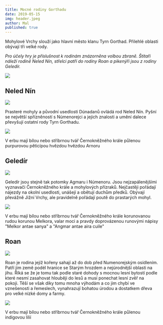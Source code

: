 ```yaml
---
title: Mocné rodiny Gorthadu
date: 2019-05-15
img: header.jpeg
author: Mal
published: true
---
```


Mohylové Vrchy slouží jako hlavní město klanu Tyrn Gorthad. Přilehlé oblasti obývají tři velké rody.

*Pro účely hry je příslušnost k rodinám znázorněna volbou zbraně. Štítaři náleží
rodině Neled Nín, střelci patří do rodiny Roan a pikenýři jsou z rodiny Geledír.*

![](/img/map.jpeg)

## Neled Nín

![](/img/numenorean_armor_by_turnermohan_d6bm4bt-pre.jpg)

Prasteré mohyly a původní usedlosti Dúnadanů ovládá rod Neled Nín. Pyšní se největší spřízněností s Númenorejci a jejich znalosti a umění dalece převyšují ostatní rody Tyrn Gorthadu.

![](/img/star.jpeg)

V erbu mají bílou nebo stříbrnou tvář Černokněžného krále půlenou purpurovou pěticípou hvězdou hvězdou Arnoru

## Geledír

![](/img/the_last_hunt_by_turnermohan_d7g0x3y-pre.jpg)

Geledír jsou stejně tak potomky Agmaru i Númenoru. Jsou nejzapálenějšími vyznavači Černokněžného krále a mohylových přízraků. Nejčastěji pořádají nájezdy na okolní usedlosti, unášejí a obětují duchům předků. Obývají převážně Jižní Vrchy, ale pravidelně pořádají poutě do prastarých mohyl.

![](/img/crown.jpeg)

V erbu mají bílou nebo stříbrnou tvář Černokněžného krále korunovanou rudou korunou Melkora, valar moci a pravdy doprovázenou runovými nápisy "Melkor antae sanya" a "Angmar antae aira cuile"

## Roan

![](/img/haleth_and_guardswomen_by_turnermohan_d7isuoy-pre.jpg)

Roan je rodina jejíž kořeny sahají až do dob před Numenorejským osídlením. Patří jim země podél hranice se Starým hrozdem a nejúrodnější oblasti na jihu. Říká se že je tomu tak podle staré dohody s mocnou lesní bytostí podle které nesmí zasahovat hlouběji do lesů a musí ponechat lesní zvěř na pokoji. Těší se však díky tomu mnoha výhodám a co jim chybí ve vznešenosti a řemeslech, vynahrazují bohatou úrodou a dostatkem dřeva pro velké nízké domy a farmy.

![](/img/lily.jpeg)

V erbu mají bílou nebo stříbrnou tvář Černokněžného krále půlenou indigovou lilií
